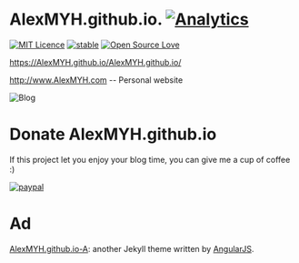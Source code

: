 # AlexMYH.github.io. [![Analytics](https://ga-beacon.appspot.com/UA-73784599-1/welcome-page)](https://github.com/AlexMYH/AlexMYH.github.io)

[![MIT Licence](https://badges.frapsoft.com/os/mit/mit.svg?v=103)](https://opensource.org/licenses/mit-license.php)
[![stable](http://badges.github.io/stability-badges/dist/stable.svg)](http://github.com/badges/stability-badges)
[![Open Source Love](https://badges.frapsoft.com/os/v1/open-source.png?v=103)](https://github.com/ellerbrock/open-source-badge/)

<https://AlexMYH.github.io/AlexMYH.github.io/>

<http://www.AlexMYH.com>  -- Personal website

![Blog](https://github.com/AlexMYH/AlexMYH.github.io/raw/master/readme_files/AlexMYH.github.io.png)


# Donate AlexMYH.github.io
If this project let you enjoy your blog time, you can give me a cup of coffee :)

[![paypal](https://www.paypalobjects.com/en_US/i/btn/btn_donateCC_LG.gif)](https://paypal.me/AlexMYH)


# Ad
[AlexMYH.github.io-A](https://github.com/Jack614/AlexMYH.github.io-A): another Jekyll theme written by [AngularJS](https://angularjs.org/).

